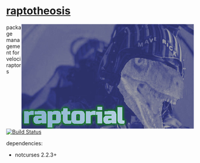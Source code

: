 # [raptotheosis](https://nick-black.com/dankwiki/index.php?title=Raptotheosis)

<a href="https://nick-black.com/dankwiki/index.php?title=Raptorial">
<img src="doc/raptorial.jpg" alt="RAPTORIAL" align="right">
</a>

package management for velociraptors

[![Build Status](https://drone.dsscaw.com:4443/api/badges/dankamongmen/raptotheosis/status.svg)](https://drone.dsscaw.com:4443/dankamongmen/raptotheosis)

dependencies:
* notcurses 2.2.3+
